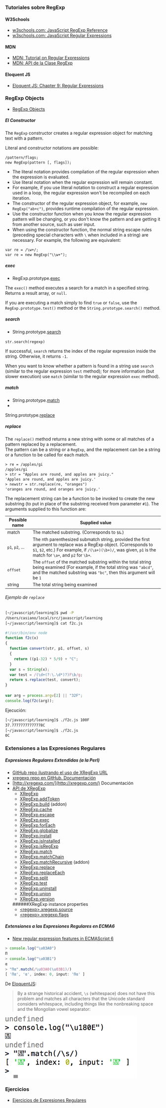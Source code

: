 ### Tutoriales sobre RegExp

#### W3Schools

* [w3schools.com: JavaScript RegExp Reference](https://www.w3schools.com/jsref/jsref_obj_regexp.asp)
* [w3schools.com: JavaScript Regular Expressions](https://www.w3schools.com/js/js_regexp.asp)

#### MDN

* [MDN: Tutorial on Regular Expressions](https://developer.mozilla.org/en/docs/Web/JavaScript/Guide/Regular_Expressions)
* [MDN: API de la Clase RegExp](https://developer.mozilla.org/en/docs/Web/JavaScript/Reference/Global_Objects/RegExp)

#### Eloquent JS

* [Eloquent JS: Chapter 9: Regular Expressions](http://eloquentjavascript.net/09_regexp.html)

### RegExp Objects

* [RegExp Objects](https://developer.mozilla.org/en-US/docs/JavaScript/Reference/Global_Objects/Regexp)

##### El Constructor

The `RegExp` constructor creates a regular expression object for matching text with a pattern.

Literal and constructor notations are possible:

```
/pattern/flags; 
new RegExp(pattern [, flags]);
```

* The literal notation provides compilation of the regular expression
when the expression is evaluated. 
* Use literal notation when the regular
expression will remain constant. 
* For example, if you use literal notation
to construct a regular expression used in a loop, the regular expression
won't be recompiled on each iteration.
* The constructor of the regular expression object, for example,
`new RegExp("ab+c")`, provides runtime compilation of the regular
expression. 
* Use the constructor function when you know the regular
expression pattern will be changing, or you don't know the pattern and
are getting it from another source, such as user input.
* When using the constructor function, the normal string escape rules
(preceding special characters with `\` when included in a string) are
necessary. For example, the following are equivalent:

```
var re = /\w+/;
var re = new RegExp("\\w+");
```


##### exec
*  RegExp.prototype.[exec](https://developer.mozilla.org/en-US/docs/JavaScript/Reference/Global_Objects/RegExp/exec)

The `exec()` method executes a search for a match in a specified string. Returns a result array, or `null`.

If you are executing a match simply to find `true` or `false`, 
use the `RegExp.prototype.test()` method or the `String.prototype.search()` method.

##### search
*  String.prototype.[search](https://developer.mozilla.org/en-US/docs/JavaScript/Reference/Global_Objects/String/search)

`str.search(regexp)`

If successful, `search` returns the index of the regular expression inside
the string. Otherwise, it returns `-1`.

When you want to know whether a pattern is found in a string use `search`
(similar to the regular expression `test` method); for more information
(but slower execution) use `match` (similar to the regular expression
`exec` method).

##### match
*  String.prototype.[match](https://developer.mozilla.org/en-US/docs/JavaScript/Reference/Global_Objects/String/match)
*  
String.prototype.[replace](https://developer.mozilla.org/en-US/docs/JavaScript/Reference/Global_Objects/String/replace)

##### replace
The `replace()` method returns a new string with some or all matches of
a pattern replaced by a replacement.  
The pattern can be a string or a `RegExp`, 
and the replacement can be a string or a function to be called
for each match.

```
> re = /apples/gi
/apples/gi
> str = "Apples are round, and apples are juicy."
'Apples are round, and apples are juicy.'
> newstr = str.replace(re, "oranges")
'oranges are round, and oranges are juicy.'
```

The replacement string can be a function to be invoked to create the
new substring (to put in place of the substring received from parameter
`#1`). The arguments supplied to this function are:

| **Possible name** | **Supplied value** |
| ----------------- | ------------------ |
|match              | The matched substring. (Corresponds to `$&`.)|
|`p1`, `p2`, ...    | The nth parenthesized submatch string, provided the first argument to replace was a RegExp object. (Corresponds to `$1`, `$2`, etc.) For example, if `/(\a+)(\b+)/`, was given, `p1` is the match for `\a+`, and `p2` for `\b+`.|
|`offset`             | The `offset` of the matched substring within the total string being examined  (For example, if the total string was `"abcd"`, and the                  matched substring was `"bc"`, then this argument will be `1` |
|string             |The total string being examined |

###### Ejemplo de `replace`
```bash
[~/javascript/learning]$ pwd -P
/Users/casiano/local/src/javascript/learning
[~/javascript/learning]$ cat f2c.js 
```
```javascript
#!/usr/bin/env node
function f2c(x)
{
  function convert(str, p1, offset, s)
  {
    return ((p1-32) * 5/9) + "C";
  }
  var s = String(x);
  var test = /(\d+(?:\.\d*)?)F\b/g;
  return s.replace(test, convert);
}

var arg = process.argv[2] || "32F";
console.log(f2c(arg));
```
Ejecución:

```bash
[~/javascript/learning]$ ./f2c.js 100F
37.77777777777778C
[~/javascript/learning]$ ./f2c.js 
0C
```

### Extensiones a las Expresiones Regulares

##### Expresiones Regulares Extendidas (a la Perl)

* [ GitHub repo ilustrando el uso de XRegExp URL](https://github.com/ULL-ESIT-GRADOII-PL/xregexp-example)
* [xregexp repo en GitHub. Documentación](https://github.com/slevithan/xregexp)
* [http://xregexp.com/](http://xregexp.com/) Documentación
* [API de XRegExp](http://xregexp.com/api/)
   <ul>
      <li><a href="http://xregexp.com/api/#XRegExp">XRegExp</a></li>
      <li><a href="http://xregexp.com/api/#addToken">XRegExp.addToken</a></li>
      <li><a href="http://xregexp.com/api/#build">XRegExp.build</a> (addon)</li>
      <li><a href="http://xregexp.com/api/#cache">XRegExp.cache</a></li>
      <li><a href="http://xregexp.com/api/#escape">XRegExp.escape</a></li>
      <li><a href="http://xregexp.com/api/#exec">XRegExp.exec</a></li>
      <li><a href="http://xregexp.com/api/#forEach">XRegExp.forEach</a></li>
      <li><a href="http://xregexp.com/api/#globalize">XRegExp.globalize</a></li>
      <li><a href="http://xregexp.com/api/#install">XRegExp.install</a></li>
      <li><a href="http://xregexp.com/api/#isInstalled">XRegExp.isInstalled</a></li>
      <li><a href="http://xregexp.com/api/#isRegExp">XRegExp.isRegExp</a></li>
      <li><a href="http://xregexp.com/api/#match">XRegExp.match</a></li>
      <li><a href="http://xregexp.com/api/#matchChain">XRegExp.matchChain</a></li>
      <li><a href="http://xregexp.com/api/#matchRecursive">XRegExp.matchRecursive</a> (addon)</li>
      <li><a href="http://xregexp.com/api/#replace">XRegExp.replace</a></li>
      <li><a href="http://xregexp.com/api/#replaceEach">XRegExp.replaceEach</a></li>
      <li><a href="http://xregexp.com/api/#split">XRegExp.split</a></li>
      <li><a href="http://xregexp.com/api/#test">XRegExp.test</a></li>
      <li><a href="http://xregexp.com/api/#uninstall">XRegExp.uninstall</a></li>
      <li><a href="http://xregexp.com/api/#union">XRegExp.union</a></li>
      <li><a href="http://xregexp.com/api/#version">XRegExp.version</a></li>
    </ul>
    ######XRegExp instance properties
    <ul>
      <li><a href="http://xregexp.com/api/#dot-source">&lt;regexp>.xregexp.source</a></li>
      <li><a href="http://xregexp.com/api/#dot-flags">&lt;regexp>.xregexp.flags</a></li>
    </ul>

##### Extensiones a las Expresiones Regulares en ECMA6

* [New regular expression features in ECMAScript 6](http://www.2ality.com/2015/07/regexp-es6.html)

```javascript
> console.log("\u03A0")
Π
> console.log("\u03B1")
α
> "Πα".match(/\u03A0(\u03B1)/)
[ 'Πα', 'α', index: 0, input: 'Πα' ]
```

De [EloquentJS](http://eloquentjavascript.net/09_regexp.html):

> By a strange historical accident, `\s` (whitespace) does not have
> this problem and matches all characters that the Unicode standard
> considers whitespace, including things like the nonbreaking space
> and the Mongolian vowel separator:

![`\s` casa con el carácter unicode Mongolian Vowel](mongolianvowel.png)

### Ejercicios

* [Ejercicios de Expresiones Regulares](regexpejercicios.md)
